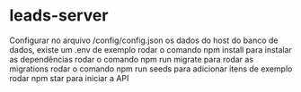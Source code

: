 # leads-server
Configurar no arquivo /config/config.json os dados do host do banco de dados, existe um .env de exemplo
rodar o comando npm install para instalar as dependências
rodar o comando npm run migrate para rodar as migrations
rodar o comando npm run seeds para adicionar itens de exemplo
rodar npm star para iniciar a API

